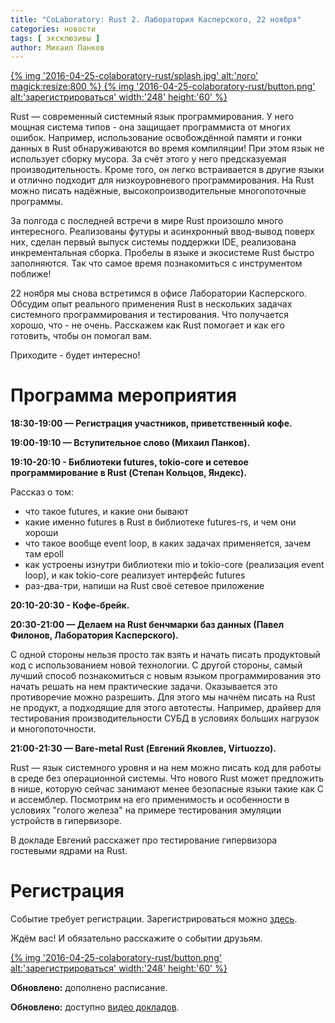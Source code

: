 ```yaml
---
title: "CoLaboratory: Rust 2. Лаборатория Касперского, 22 ноября"
categories: новости
tags: [ эксклюзивы ]
author: Михаил Панков
---
```


<a href="https://events.kaspersky.com/event/rust2" target="blank">
{% img '2016-04-25-colaboratory-rust/splash.jpg' alt:'лого' magick:resize:800 %}
</a>

<a href="https://events.kaspersky.com/event/rust2" target="blank">
{% img '2016-04-25-colaboratory-rust/button.png' alt:'зарегистрироваться'
   width:'248' height:'60' %}
</a>

Rust — современный системный язык программирования. У него мощная система
типов - она защищает программиста от многих ошибок. Например, использование
освобождённой памяти и гонки данных в Rust обнаруживаются во время компиляции!
При этом язык не использует сборку мусора. За счёт этого у него предсказуемая
производительность. Кроме того, он легко встраивается в другие языки и отлично
подходит для низкоуровневого программирования. На Rust можно писать надёжные,
высокопроизводительные многопоточные программы.

За полгода с последней встречи в мире Rust произошло много интересного.
Реализованы футуры и асинхронный ввод-вывод поверх них, сделан первый выпуск
системы поддержки IDE, реализована инкрементальная сборка. Пробелы в языке и
экосистеме Rust быстро заполняются. Так что самое время познакомиться с
инструментом поближе!

22 ноября мы снова встретимся в офисе Лаборатории Касперского. Обсудим опыт
реального применения Rust в нескольких задачах системного программирования и
тестирования. Что получается хорошо, что - не очень. Расскажем как Rust помогает
и как его готовить, чтобы он помогал вам.

Приходите - будет интересно!

<!--cut-->

# Программа мероприятия

**18:30-19:00 — Регистрация участников, приветственный кофе.**

**19:00-19:10 — Вступительное слово (Михаил Панков).**

**19:10-20:10 - Библиотеки futures, tokio-core и сетевое программирование в Rust
  (Степан Кольцов, Яндекс).**

Рассказ о том:
- что такое futures, и какие они бывают
- какие именно futures в Rust в библиотеке futures-rs, и чем они хороши
- что такое вообще event loop, в каких задачах применяется, зачем там epoll
- как устроены изнутри библиотеки mio и tokio-core (реализация event loop), и как tokio-core реализует интерфейс futures
- раз-два-три, напиши на Rust своё сетевое приложение

**20:10-20:30 - Кофе-брейк.**

**20:30-21:00 — Делаем на Rust бенчмарки баз данных (Павел Филонов,
  Лаборатория Касперского).**

С одной стороны нельзя просто так взять и начать писать продуктовый код с
использованием новой технологии. С другой стороны, самый лучший способ
познакомиться с новым языком программирования это начать решать на нем
практические задачи. Оказывается это противоречие можно разрешить. Для этого мы
начнём писать на Rust не продукт, а подходящие для этого автотесты. Например,
драйвер для тестирования производительности СУБД в условиях больших нагрузок и
многопоточности.

**21:00-21:30 — Bare-metal Rust (Евгений Яковлев, Virtuozzo).**

Rust — язык системного уровня и на нем можно писать код для работы в среде без
операционной системы. Что нового Rust может предложить в нише, которую сейчас
занимают менее безопасные языки такие как С и ассемблер. Посмотрим на его
применимость и особенности в условиях "голого железа" на примере тестирования
эмуляции устройств в гипервизоре.

В докладе Евгений расскажет про тестирование гипервизора гостевыми ядрами на
Rust.

# Регистрация

Событие требует регистрации. Зарегистрироваться можно
[здесь](https://events.kaspersky.com/event/rust2).

Ждём вас! И обязательно расскажите о событии друзьям.

<a href="https://events.kaspersky.com/event/rust2" target="blank">
{% img '2016-04-25-colaboratory-rust/button.png' alt:'зарегистрироваться'
   width:'248' height:'60' %}
</a>

**Обновлено:** дополнено расписание.

**Обновлено:** доступно [видео докладов](https://www.youtube.com/watch?v=xWQYypm50YY&t=1s).
